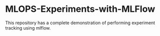 # MLOPS-Experiments-with-MLFlow
This repository has a complete demonstration of performing experiment tracking using mlflow.
